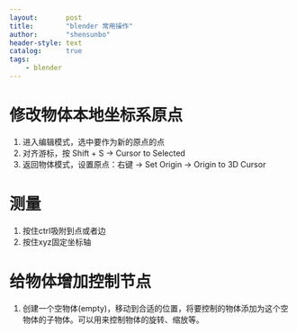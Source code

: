 ```yaml
---
layout:       post
title:        "blender 常用操作"
author:       "shensunbo"
header-style: text
catalog:      true
tags:
    - blender
---
```

# 修改物体本地坐标系原点
1. 进入编辑模式，选中要作为新的原点的点
2. 对齐游标，按 Shift + S → Cursor to Selected
3. 返回物体模式，设置原点：右键 → Set Origin → Origin to 3D Cursor

# 测量
1. 按住ctrl吸附到点或者边
2. 按住xyz固定坐标轴

# 给物体增加控制节点
1. 创建一个空物体(empty)，移动到合适的位置，将要控制的物体添加为这个空物体的子物体。可以用来控制物体的旋转、缩放等。